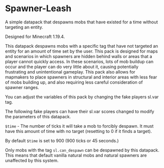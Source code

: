 # Spawner-Leash
A simple datapack that despawns mobs that have existed for a time without targeting an entity.

Designed for Minecraft 1.19.4.

This datapack despawns mobs with a specific tag that have not targeted an entity for an amount of time set by the user.
This pack is designed for maps and scenarios in which spawners are hidden behind walls or areas that a player cannot quickly access.
In these scenarios, lots of mob buildup can occur and the player can do very little about it, causing potentially frustrating and unintentional gameplay.
This pack also allows for mapmakers to place spawners in structural and interior areas with less fear of mobs building up, and also requiring less careful consideration of spawner ranges.

You can adjust the variables of this pack by changing the fake players sl.var tag.

The following fake players can have their sl.var scores changed to modify the parameters of this datapack.

`$time` - The number of ticks it will take a mob to forcibly despawn. It must have this amount of time with no target (resetting to 0 if it finds a target).

By default `$time` is set to 900 (900 ticks or 45 seconds.)

Only mobs with the tag `sl.can_despawn` can be despawned by this datapack. This means that default vanilla natural mobs and natural spawners are unaffected by this system.

